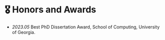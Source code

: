 # 🎖 Honors and Awards
- *2023.05* Best PhD Dissertation Award, School of Computing, University of Georgia.